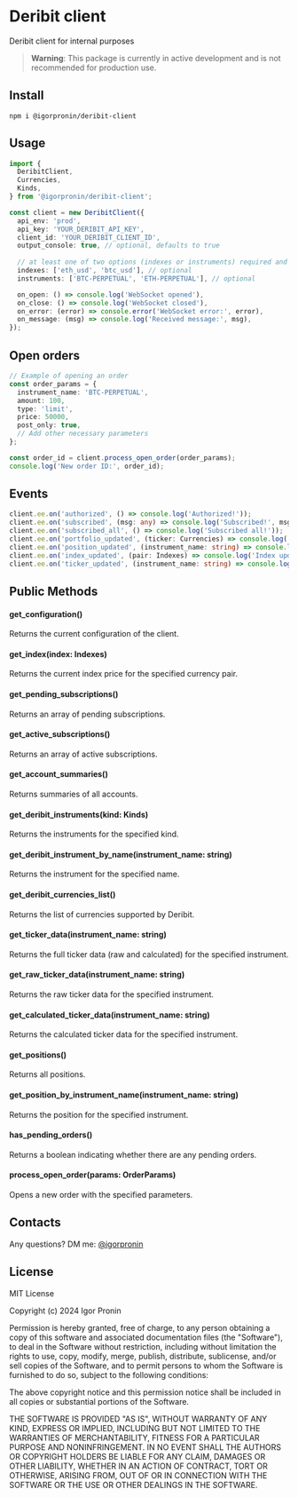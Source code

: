 # Deribit client

Deribit client for internal purposes

> **Warning**: This package is currently in active development and is not recommended for production use.

## Install

```npm i @igorpronin/deribit-client```

## Usage

```typescript
import {
  DeribitClient,
  Currencies,
  Kinds,
} from '@igorpronin/deribit-client';

const client = new DeribitClient({
  api_env: 'prod',
  api_key: 'YOUR_DERIBIT_API_KEY',
  client_id: 'YOUR_DERIBIT_CLIENT_ID',
  output_console: true, // optional, defaults to true
  
  // at least one of two options (indexes or instruments) required and shouldn't be empty:
  indexes: ['eth_usd', 'btc_usd'], // optional
  instruments: ['BTC-PERPETUAL', 'ETH-PERPETUAL'], // optional

  on_open: () => console.log('WebSocket opened'),
  on_close: () => console.log('WebSocket closed'),
  on_error: (error) => console.error('WebSocket error:', error),
  on_message: (msg) => console.log('Received message:', msg),
});
```

## Open orders

```typescript
// Example of opening an order
const order_params = {
  instrument_name: 'BTC-PERPETUAL',
  amount: 100,
  type: 'limit',
  price: 50000,
  post_only: true,
  // Add other necessary parameters
};

const order_id = client.process_open_order(order_params);
console.log('New order ID:', order_id);
```

## Events

```typescript
client.ee.on('authorized', () => console.log('Authorized!'));  
client.ee.on('subscribed', (msg: any) => console.log('Subscribed!', msg));
client.ee.on('subscribed_all', () => console.log('Subscribed all!'));
client.ee.on('portfolio_updated', (ticker: Currencies) => console.log('Portfolio updated!', ticker));
client.ee.on('position_updated', (instrument_name: string) => console.log('Position updated!', instrument_name));
client.ee.on('index_updated', (pair: Indexes) => console.log('Index updated!', pair));
client.ee.on('ticker_updated', (instrument_name: string) => console.log('Ticker updated!', instrument_name));
```

## Public Methods

#### get_configuration()
Returns the current configuration of the client.

#### get_index(index: Indexes)
Returns the current index price for the specified currency pair.

#### get_pending_subscriptions()
Returns an array of pending subscriptions.

#### get_active_subscriptions()
Returns an array of active subscriptions.

#### get_account_summaries()
Returns summaries of all accounts.

#### get_deribit_instruments(kind: Kinds)
Returns the instruments for the specified kind.

#### get_deribit_instrument_by_name(instrument_name: string)
Returns the instrument for the specified name.

#### get_deribit_currencies_list()
Returns the list of currencies supported by Deribit.

#### get_ticker_data(instrument_name: string)
Returns the full ticker data (raw and calculated) for the specified instrument.

#### get_raw_ticker_data(instrument_name: string)
Returns the raw ticker data for the specified instrument.

#### get_calculated_ticker_data(instrument_name: string)
Returns the calculated ticker data for the specified instrument.

#### get_positions()
Returns all positions.

#### get_position_by_instrument_name(instrument_name: string)
Returns the position for the specified instrument.

#### has_pending_orders()
Returns a boolean indicating whether there are any pending orders.

#### process_open_order(params: OrderParams)
Opens a new order with the specified parameters.

## Contacts

Any questions? DM me: [@igorpronin](https://t.me/igorpronin)

## License

MIT License

Copyright (c) 2024 Igor Pronin

Permission is hereby granted, free of charge, to any person obtaining a copy
of this software and associated documentation files (the "Software"), to deal
in the Software without restriction, including without limitation the rights
to use, copy, modify, merge, publish, distribute, sublicense, and/or sell
copies of the Software, and to permit persons to whom the Software is
furnished to do so, subject to the following conditions:

The above copyright notice and this permission notice shall be included in all
copies or substantial portions of the Software.

THE SOFTWARE IS PROVIDED "AS IS", WITHOUT WARRANTY OF ANY KIND, EXPRESS OR
IMPLIED, INCLUDING BUT NOT LIMITED TO THE WARRANTIES OF MERCHANTABILITY,
FITNESS FOR A PARTICULAR PURPOSE AND NONINFRINGEMENT. IN NO EVENT SHALL THE
AUTHORS OR COPYRIGHT HOLDERS BE LIABLE FOR ANY CLAIM, DAMAGES OR OTHER
LIABILITY, WHETHER IN AN ACTION OF CONTRACT, TORT OR OTHERWISE, ARISING FROM,
OUT OF OR IN CONNECTION WITH THE SOFTWARE OR THE USE OR OTHER DEALINGS IN THE
SOFTWARE.

